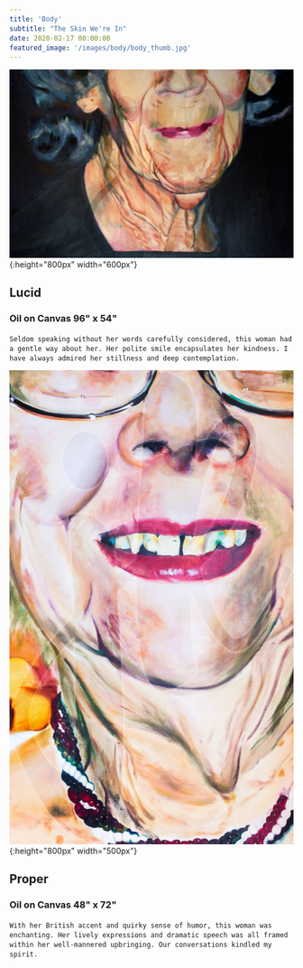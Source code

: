 ```yaml
---
title: 'Body'
subtitle: "The Skin We're In"
date: 2020-02-17 00:00:00
featured_image: '/images/body/body_thumb.jpg'
---
```


  ![Lucid](/images/body/lucid.jpg){:height="800px" width="600px"}

## Lucid

### Oil on Canvas 96" x 54"

`Seldom speaking without her words carefully considered, this woman had a gentle way about her. Her polite smile encapsulates her kindness. I have always admired her stillness and deep contemplation.`

   ![Proper](/images/body/proper.jpg){:height="800px" width="500px"}

## Proper

### Oil on Canvas 48" x 72"

`With her British accent and quirky sense of humor, this woman was enchanting. Her lively expressions and dramatic speech was all framed within her well-mannered upbringing. Our conversations kindled my spirit.`

